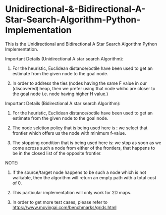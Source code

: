 # Unidirectional-&-Bidirectional-A-Star-Search-Algorithm-Python-Implementation

This is the Unidirectional and Bidirectional A Star Search Algorithm Python Implementation. 

Important Details (Unidirectional A star search Algorithm):

 1. For the heuristic, Euclidean distance/octile have been used to get an estimate from the given node to the goal node.
 
 2. In order to address the ties (nodes having the same F value in our (discovered) heap, then we prefer using that node whihc are closer to the goal node i.e. node having higher H value.)
 
 Important Details (Bidirectional A star search Algorithm):
 
  1. For the heuristic, Euclidean distance/octile have been used to get an estimate from the given node to the goal node.
  
  2. The node selction policy that is being used here is : we select that frontier which offers us the node with minimum f-value.
  
  3. The stopping condition that is being used here is: we stop as soon as we come across such a node from either of the frontiers, that happens to be in the closed list of the opposite frontier.
  
  
 NOTE: 
 
 1. If the source/target node happens to be such a node which is not walkable, then the algorithm will return an empty path with a total cost of 0.
 
 2. This particular implementation will only work for 2D maps.
 
 3. In order to get more test cases, please refer to https://www.movingai.com/benchmarks/grids.html
 
